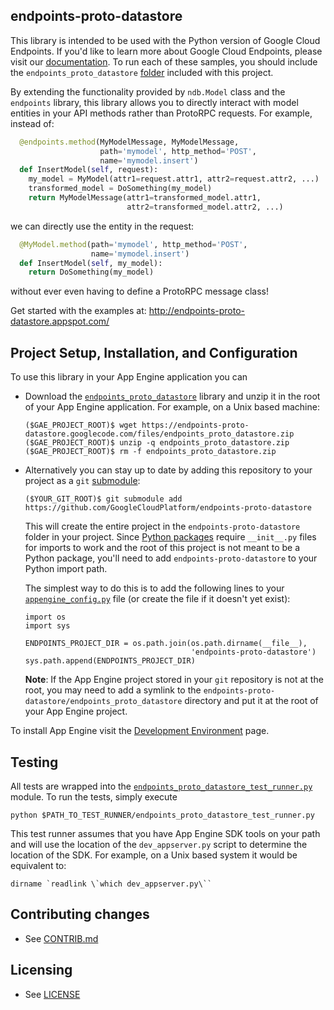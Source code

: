 ## endpoints-proto-datastore

This library is intended to be used with the Python version of Google Cloud
Endpoints. If you'd like to learn more about Google Cloud Endpoints, please
visit our [documentation][6]. To run each of these samples, you should include
the `endpoints_proto_datastore` [folder][7] included with this project.

By extending the functionality provided by `ndb.Model` class and the
`endpoints` library, this library allows you to directly interact with model
entities in your API methods rather than ProtoRPC requests. For example,
instead of:
```python
  @endpoints.method(MyModelMessage, MyModelMessage,
                    path='mymodel', http_method='POST',
                    name='mymodel.insert')
  def InsertModel(self, request):
    my_model = MyModel(attr1=request.attr1, attr2=request.attr2, ...)
    transformed_model = DoSomething(my_model)
    return MyModelMessage(attr1=transformed_model.attr1,
                          attr2=transformed_model.attr2, ...)
```
we can directly use the entity in the request:
```python
  @MyModel.method(path='mymodel', http_method='POST',
                  name='mymodel.insert')
  def InsertModel(self, my_model):
    return DoSomething(my_model)
```
without ever even having to define a ProtoRPC message class!

Get started with the examples at:
http://endpoints-proto-datastore.appspot.com/

## Project Setup, Installation, and Configuration

To use this library in your App Engine application you can

-   Download the [`endpoints_proto_datastore`][1] library and unzip
    it in the root of your App Engine application. For example, on
    a Unix based machine:

        ($GAE_PROJECT_ROOT)$ wget https://endpoints-proto-datastore.googlecode.com/files/endpoints_proto_datastore.zip
        ($GAE_PROJECT_ROOT)$ unzip -q endpoints_proto_datastore.zip
        ($GAE_PROJECT_ROOT)$ rm -f endpoints_proto_datastore.zip

-   Alternatively you can stay up to date by adding this repository to
    your project as a `git` [submodule][2]:

        ($YOUR_GIT_ROOT)$ git submodule add https://github.com/GoogleCloudPlatform/endpoints-proto-datastore

    This will create the entire project in the `endpoints-proto-datastore`
    folder in your project. Since [Python packages][3] require `__init__.py`
    files for imports to work and the root of this project is not meant to be
    a Python package, you'll need to add `endpoints-proto-datastore` to your
    Python import path.

    The simplest way to do this is to add the following lines to your
    [`appengine_config.py`][8] file (or create the file if it doesn't yet
    exist):

        import os
        import sys

        ENDPOINTS_PROJECT_DIR = os.path.join(os.path.dirname(__file__),
                                             'endpoints-proto-datastore')
        sys.path.append(ENDPOINTS_PROJECT_DIR)

    **Note**: If the App Engine project stored in your `git` repository is not
    at the root, you may need to add a symlink to the
    `endpoints-proto-datastore/endpoints_proto_datastore` directory and put it
    at the root of your App Engine project.

To install App Engine visit the [Development Environment][9] page.

## Testing

All tests are wrapped into the [`endpoints_proto_datastore_test_runner.py`][10]
module. To run the tests, simply execute

```
python $PATH_TO_TEST_RUNNER/endpoints_proto_datastore_test_runner.py
```

This test runner assumes that you have App Engine SDK tools on your path and
will use the location of the `dev_appserver.py` script to determine the
location of the SDK. For example, on a Unix based system it would be
equivalent to:

```
dirname `readlink \`which dev_appserver.py\``
```

## Contributing changes

- See [CONTRIB.md][4]

## Licensing

- See [LICENSE][5]

[1]: https://endpoints-proto-datastore.googlecode.com/files/endpoints_proto_datastore.zip
[2]: http://git-scm.com/book/en/Git-Tools-Submodules
[3]: http://docs.python.org/2/tutorial/modules.html#importing-from-a-package
[4]: https://github.com/GoogleCloudPlatform/endpoints-proto-datastore/blob/master/CONTRIB.md
[5]: https://github.com/GoogleCloudPlatform/endpoints-proto-datastore/blob/master/LICENSE
[6]: https://developers.google.com/appengine/docs/python/endpoints/
[7]: https://github.com/GoogleCloudPlatform/endpoints-proto-datastore/tree/master/endpoints_proto_datastore
[8]: https://developers.google.com/appengine/docs/python/tools/appengineconfig
[9]: https://developers.google.com/appengine/docs/python/gettingstartedpython27/devenvironment
[10]: https://github.com/GoogleCloudPlatform/endpoints-proto-datastore/blob/master/endpoints_proto_datastore/endpoints_proto_datastore_test_runner.py
